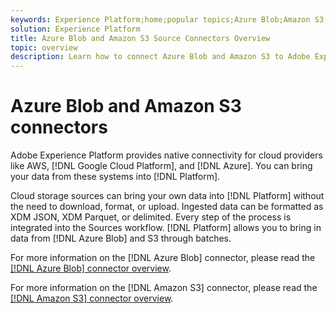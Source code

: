 ```yaml
---
keywords: Experience Platform;home;popular topics;Azure Blob;Amazon S3;blob;Blob;S3;s3
solution: Experience Platform
title: Azure Blob and Amazon S3 Source Connectors Overview
topic: overview
description: Learn how to connect Azure Blob and Amazon S3 to Adobe Experience Platform using APIs or the user interface.
---
```


# Azure Blob and Amazon S3 connectors

Adobe Experience Platform provides native connectivity for cloud providers like AWS, [!DNL Google Cloud Platform], and [!DNL Azure]. You can bring your data from these systems into [!DNL Platform].

Cloud storage sources can bring your own data into [!DNL Platform] without the need to download, format, or upload. Ingested data can be formatted as XDM JSON, XDM Parquet, or delimited. Every step of the process is integrated into the Sources workflow. [!DNL Platform] allows you to bring in data from [!DNL Azure Blob] and S3 through batches.

For more information on the [!DNL Azure Blob] connector, please read the [[!DNL Azure Blob] connector overview](./blob.md).

For more information on the [!DNL Amazon S3] connector, please read the [[!DNL Amazon S3] connector overview](./s3.md).
